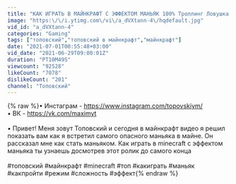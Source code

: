 ```yaml
---
title: "КАК ИГРАТЬ В МАЙНКРАФТ С ЭФФЕКТОМ МАНЬЯК 100% Троллинг Ловушка Minecraft Как пройти Режим Сложность"
image: "https:\/\/i.ytimg.com\/vi\/a_dVXtann-4\/hqdefault.jpg"
vid_id: "a_dVXtann-4"
categories: "Gaming"
tags: ["топовский","топовский в майнкрафт","майнкрафт"]
date: "2021-07-01T00:55:48+03:00"
vid_date: "2021-06-29T09:00:01Z"
duration: "PT10M49S"
viewcount: "92528"
likeCount: "7078"
dislikeCount: "201"
channel: "Топовский"
---
```

{% raw %}• Инстаграм - <a rel="nofollow" target="blank" href="https://www.instagram.com/topovskiym/">https://www.instagram.com/topovskiym/</a> <br />• ВК - <a rel="nofollow" target="blank" href="https://vk.com/maximyt">https://vk.com/maximyt</a> <br /><br />• Привет! Меня зовут Топовский и сегодня в майнкрафт видео я решил показать вам как я встретил самого опасного маньяка в майне. Он рассказал мне как стать маньяком. Как играть в minecraft с эффектом маньяка ты узнаешь досмотрев этот ролик до самого конца<br /><br />#топовский #майнкрафт #minecraft #топ #какиграть #маньяк #какпройти #режим #сложность #эффект{% endraw %}
